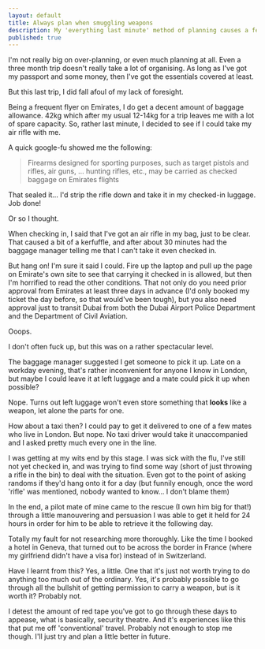 ```yaml
---
layout: default
title: Always plan when smuggling weapons
description: My 'everything last minute' method of planning causes a few issues when I try and take my air rifle back home with me.
published: true
---
```


I'm not really big on over-planning, or even much planning at all. Even a three month trip doesn't really take a lot of organising. As long as I've got my passport and some money, then I've got the essentials covered at least.

But this last trip, I did fall afoul of my lack of foresight.

Being a frequent flyer on Emirates, I do get a decent amount of baggage allowance. 42kg which after my usual 12-14kg for a trip leaves me with a lot of spare capacity. So, rather last minute, I decided to see if I could take my air rifle with me.

A quick google-fu showed me the following:

> Firearms designed for sporting purposes, such as target pistols and rifles, air guns, ... hunting rifles, etc., may be carried as checked baggage on Emirates flights

That sealed it... I'd strip the rifle down and take it in my checked-in luggage. Job done!

Or so I thought.

When checking in, I said that I've got an air rifle in my bag, just to be clear. That caused a bit of a kerfuffle, and after about 30 minutes had the baggage manager telling me that I can't take it even checked in.

But hang on! I'm sure it said I could. Fire up the laptop and pull up the page on Emirate's own site to see that carrying it checked in is allowed, but then I'm horrified to read the other conditions. That not only do you need prior approval from Emirates at least three days in advance (I'd only booked my ticket the day before, so that would've been tough), but you also need approval just to transit Dubai from both the Dubai Airport Police Department and the Department of Civil Aviation.

Ooops.

I don't often fuck up, but this was on a rather spectacular level.

The baggage manager suggested I get someone to pick it up. Late on a workday evening, that's rather inconvenient for anyone I know in London, but maybe I could leave it at left luggage and a mate could pick it up when possible?

Nope. Turns out left luggage won't even store something that **looks** like a weapon, let alone the parts for one.

How about a taxi then? I could pay to get it delivered to one of a few mates who live in London. But nope. No taxi driver would take it unaccompanied and I asked pretty much every one in the line.

I was getting at my wits end by this stage. I was sick with the flu, I've still not yet checked in, and was trying to find some way (short of just throwing a rifle in the bin) to deal with the situation. Even got to the point of asking randoms if they'd hang onto it for a day (but funnily enough, once the word 'rifle' was mentioned, nobody wanted to know... I don't blame them)

In the end, a pilot mate of mine came to the rescue (I own him big for that!) through a little manouvering and persuasion I was able to get it held for 24 hours in order for him to be able to retrieve it the following day.

Totally my fault for not researching more thoroughly. Like the time I booked a hotel in Geneva, that turned out to be across the border in France (where my girlfriend didn't have a visa for) instead of in Switzerland.

Have I learnt from this? Yes, a little. One that it's just not worth trying to do anything too much out of the ordinary. Yes, it's probably possible to go through all the bullshit of getting permission to carry a weapon, but is it worth it? Probably not.

I detest the amount of red tape you've got to go through these days to appease, what is basically, security theatre. And it's experiences like this that put me off 'conventional' travel. Probably not enough to stop me though. I'll just try and plan a little better in future.
